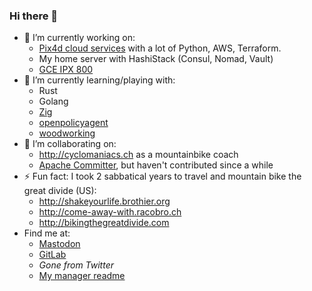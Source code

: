 ### Hi there 👋

- 🔭 I’m currently working on:
  - [Pix4d cloud services](https://github.com/Pix4D/) with a lot of Python, AWS, Terraform.
  - My home server with HashiStack (Consul, Nomad, Vault)
  - [GCE IPX 800](https://github.com/marcaurele/gce-ipx800)
- 🌱 I’m currently learning/playing with:
  - Rust
  - Golang
  - [Zig](https://ziglang.org/)
  - [openpolicyagent](https://github.com/open-policy-agent/opa)
  - [woodworking](https://www.lairdubois.fr/@marcaurele)
- 👯 I’m collaborating on:
  - <http://cyclomaniacs.ch> as a mountainbike coach
  - [Apache Committer](https://github.com/orgs/apache/teams/cloudstack-committers/members), but haven't contributed since a while
- ⚡ Fun fact: I took 2 sabbatical years to travel and mountain bike the great divide (US):
  - <http://shakeyourlife.brothier.org>
  - <http://come-away-with.racobro.ch>
  - <http://bikingthegreatdivide.com>
- Find me at:
  - [Mastodon](https://mastodon.social/@marcaurele)
  - [GitLab](https://gitlab.com/marcaurele/)
  - _Gone from Twitter_
  - [My manager readme](./MANAGER.md)
